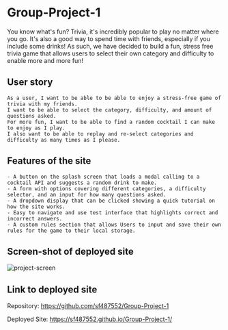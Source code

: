# Group-Project-1

You know what's fun?  Trivia, it's incredibly popular to play no matter where you go.  It's also a good way to spend time with friends, especially if you include some drinks!
As such, we have decided to build a fun, stress free trivia game that allows users to select their own category and difficulty to enable more and more fun!

## User story

```
As a user, I want to be able to be able to enjoy a stress-free game of trivia with my friends.
I want to be able to select the category, difficulty, and amount of questions asked.
For more fun, I want to be able to find a random cocktail I can make to enjoy as I play.
I also want to be able to replay and re-select categories and difficulty as many times as I please.
```

## Features of the site

```
- A button on the splash screen that loads a modal calling to a cocktail API and suggests a random drink to make.
- A form with options covering different categories, a difficulty selector, and an input for how many questions asked.
- A dropdown display that can be clicked showing a quick tutorial on how the site works.
- Easy to navigate and use test interface that highlights correct and incorrect answers.
- A custom rules section that allows Users to input and save their own rules for the game to their local storage.
```

## Screen-shot of deployed site
![project-screen](https://user-images.githubusercontent.com/83721789/126708055-d721eb85-1eaa-4e63-997d-a8f04627e37f.jpg)

## Link to deployed site
Repository:
https://github.com/sf487552/Group-Project-1

Deployed Site:
https://sf487552.github.io/Group-Project-1/

